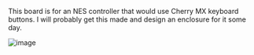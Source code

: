 This board is for an NES controller that would use Cherry MX keyboard buttons. I will probably get this made and design an enclosure for it some day.

![image](https://github.com/y1ff/random-pcbs/blob/main/nes%20mx/pic.jpg)
